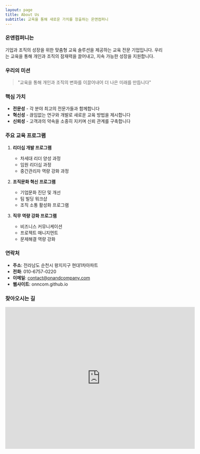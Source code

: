 ```yaml
---
layout: page
title: About Us
subtitle: 교육을 통해 새로운 가치를 창출하는 온앤컴퍼니
---
```


### 온앤컴퍼니는

기업과 조직의 성장을 위한 맞춤형 교육 솔루션을 제공하는 교육 전문 기업입니다. 
우리는 교육을 통해 개인과 조직의 잠재력을 끌어내고, 지속 가능한 성장을 지원합니다.

### 우리의 미션

> "교육을 통해 개인과 조직의 변화를 이끌어내어 더 나은 미래를 만듭니다"

### 핵심 가치

* **전문성** - 각 분야 최고의 전문가들과 함께합니다
* **혁신성** - 끊임없는 연구와 개발로 새로운 교육 방법을 제시합니다
* **신뢰성** - 고객과의 약속을 소중히 지키며 신뢰 관계를 구축합니다

### 주요 교육 프로그램

1. **리더십 개발 프로그램**
   - 차세대 리더 양성 과정
   - 임원 리더십 과정
   - 중간관리자 역량 강화 과정

2. **조직문화 혁신 프로그램**
   - 기업문화 진단 및 개선
   - 팀 빌딩 워크샵
   - 조직 소통 활성화 프로그램

3. **직무 역량 강화 프로그램**
   - 비즈니스 커뮤니케이션
   - 프로젝트 매니지먼트
   - 문제해결 역량 강화

### 연락처

- **주소**: 전라남도 순천시 왕지지구 현대1차아파트
- **전화**: 010-6757-0220
- **이메일**: contact@onandcompany.com
- **웹사이트**: onncom.github.io

### 찾아오시는 길

<div class="map-responsive">
    <iframe src="https://www.google.com/maps/embed?pb=!1m18!1m12!1m3!1d3269.9857968090596!2d127.52835457620688!3d34.95696466941892!2m3!1f0!2f0!3f0!3m2!1i1024!2i768!4f13.1!3m3!1m2!1s0x356e0e8ad2fb3e29%3A0x34cb622a08509d75!2z7JmV7KeA7ZiE64yAMeywqOyVhO2MjO2KuA!5e0!3m2!1sko!2skr!4v1739855879228!5m2!1sko!2skr" width="600" height="450" style="border:0;" allowfullscreen="" loading="lazy"></iframe>
</div>
